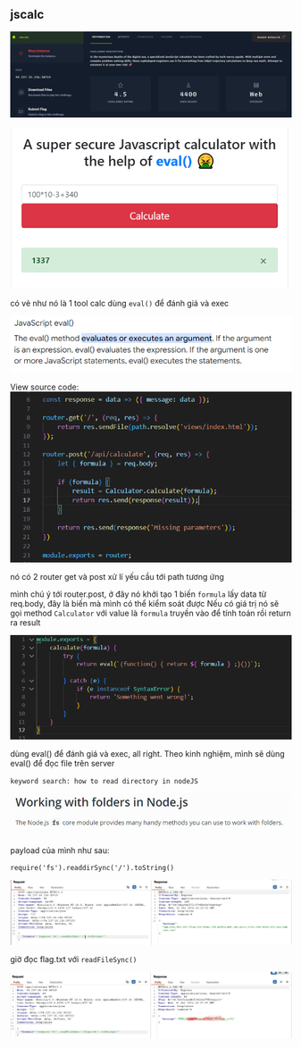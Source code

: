 ## jscalc

![image](../img/3.1.png)

![image](../img/3.2.png)

có vẻ như nó là 1 tool calc dùng `eval()` để đánh giá và exec

![image](../img/3.3.png)

View source code:
![image](../img/3.4.png)

 
nó có 2 router get và post xử lí yếu cầu tới path tương ứng

mình chú ý tới router.post, ở đây nó khởi tạo 1 biến `formula` lấy data từ req.body, đây là biến mà mình có thể kiểm soát được
Nếu có giá trị nó sẽ gọi method `Calculator` với value là `formula` truyền vào để tính toán rồi return ra result

![image](../img/3.5.png)

dùng eval() để đánh giá và exec, all right. Theo kinh nghiệm, mình sẽ dùng eval() để đọc file trên server


`keyword search: how to read directory in nodeJS`

![image](../img/3.6.png)

payload của mình như sau:
```
require('fs').readdirSync('/').toString()
```
![image](../img/3.7.png)

giờ đọc flag.txt với `readFileSync()`

![image](../img/3.8.png)